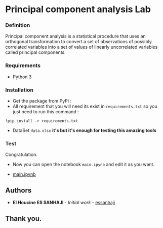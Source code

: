 # Principal component analysis Lab




### Definition
Principal component analysis is a statistical procedure that uses an orthogonal transformation to convert a set of observations of possibly correlated variables into a set of values of linearly uncorrelated variables called principal components.




### Requirements
- Python 3




### Installation
- Get the package from PyPi :
- All requirement that you will need its exist in ``requirements.txt`` so you just need to run this command :
```
!pip install -r requirements.txt
```
- DataSet ``data.xlsx`` **it's but it's enough for testing this amazing tools**



### Test
Congratulation.
- Now you can open the notebook ```main.ipynb``` and edit it as you want.<br/>

- [main.ipynb](main.ipynb)




## Authors
* **El Houcine ES SANHAJI** - *Initial work* - [essanhaji](https://github.com/essanhaji)




## Thank you.
